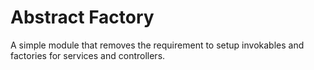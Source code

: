 Abstract Factory
====================

A simple module that removes the requirement to setup invokables and factories for services and controllers.
